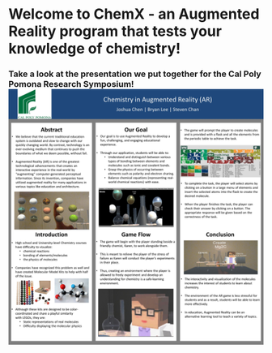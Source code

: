 # Welcome to ChemX - an Augmented Reality program that tests your knowledge of chemistry!





<h3 style="margin-top:80px 0;">Take a look at the presentation we put together for the Cal Poly Pomona Research Symposium! 
<a href=''><img alt='' src='Slide1.JPG' /></a>
